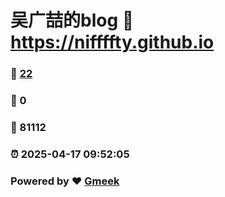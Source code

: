 # 吴广喆的blog :link: https://niffffty.github.io 
### :page_facing_up: [22](https://niffffty.github.io/tag.html) 
### :speech_balloon: 0 
### :hibiscus: 81112 
### :alarm_clock: 2025-04-17 09:52:05 
### Powered by :heart: [Gmeek](https://github.com/Meekdai/Gmeek)
